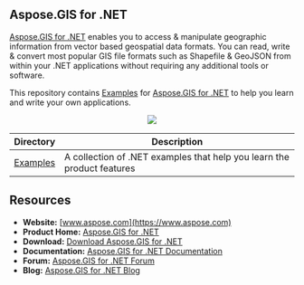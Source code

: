 ## Aspose.GIS for .NET

[Aspose.GIS for .NET](https://products.aspose.com/gis/net) enables you to access & manipulate geographic information from vector based geospatial data formats. You can read, write & convert most popular GIS file formats such as Shapefile & GeoJSON from within your .NET applications without requiring any additional tools or software.

This repository contains [Examples](Examples) for [Aspose.GIS for .NET](https://products.aspose.com/gis/net) to help you learn and write your own applications.

<p align="center">
<a title="Download complete Aspose.GIS for .NET source code" href="https://github.com/aspose-gis/Aspose.gis-for-.NET/archive/master.zip">
	<img src="https://raw.github.com/AsposeExamples/java-examples-dashboard/master/images/downloadZip-Button-Large.png" />
  </a>
</p>

Directory | Description
--------- | -----------
[Examples](Examples)  | A collection of .NET examples that help you learn the product features


## Resources

+ **Website:** [www.aspose.com](https://www.aspose.com)
+ **Product Home:** [Aspose.GIS for .NET](https://products.aspose.com/gis/net)
+ **Download:** [Download Aspose.GIS for .NET](https://downloads.aspose.com/gis/net)
+ **Documentation:** [Aspose.GIS for .NET Documentation](https://docs.aspose.com/display/gisnet/Home)
+ **Forum:** [Aspose.GIS for .NET Forum](https://forum.aspose.com/c/gis)
+ **Blog:** [Aspose.GIS for .NET Blog](https://blog.aspose.com/category/aspose-products/aspose-gis-product-family/)
